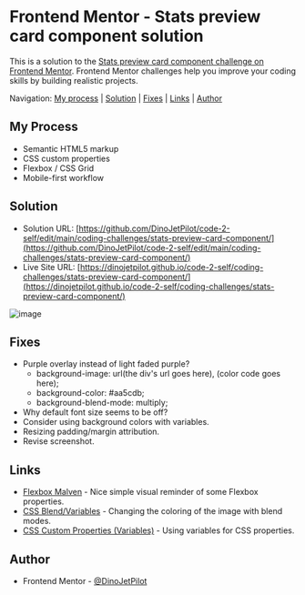 # Frontend Mentor - Stats preview card component solution

This is a solution to the [Stats preview card component challenge on Frontend Mentor](https://www.frontendmentor.io/challenges/stats-preview-card-component-8JqbgoU62). Frontend Mentor challenges help you improve your coding skills by building realistic projects. 

Navigation: [My process](#my-process)  |  [Solution](#solution)  |  [Fixes](#fixes)  |  [Links](#links)  |  [Author](#author)
##

## My Process

- Semantic HTML5 markup
- CSS custom properties
- Flexbox / CSS Grid
- Mobile-first workflow

## Solution

- Solution URL: [https://github.com/DinoJetPilot/code-2-self/edit/main/coding-challenges/stats-preview-card-component/](https://github.com/DinoJetPilot/code-2-self/edit/main/coding-challenges/stats-preview-card-component/)
- Live Site URL: [https://dinojetpilot.github.io/code-2-self/coding-challenges/stats-preview-card-component/](https://dinojetpilot.github.io/code-2-self/coding-challenges/stats-preview-card-component/)

![image](https://user-images.githubusercontent.com/92833227/141404307-0de45432-6684-4985-a1f7-c1ae94139546.png) 

## Fixes

- Purple overlay instead of light faded purple?
  - background-image: url(the div's url goes here), (color code goes here);
  - background-color: #aa5cdb;
  - background-blend-mode: multiply;
- Why default font size seems to be off?
- Consider using background colors with variables.
- Resizing padding/margin attribution.
- Revise screenshot.

## Links

- [Flexbox Malven](https://flexbox.malven.co/) - Nice simple visual reminder of some Flexbox properties.
- [CSS Blend/Variables](https://developer.mozilla.org/en-US/docs/Web/CSS/background-blend-mode) - Changing the coloring of the image with blend modes.
- [CSS Custom Properties (Variables)](https://developer.mozilla.org/en-US/docs/Web/CSS/Using_CSS_custom_properties) - Using variables for CSS properties.

## Author

- Frontend Mentor - [@DinoJetPilot](https://www.frontendmentor.io/profile/DinoJetPilot)


